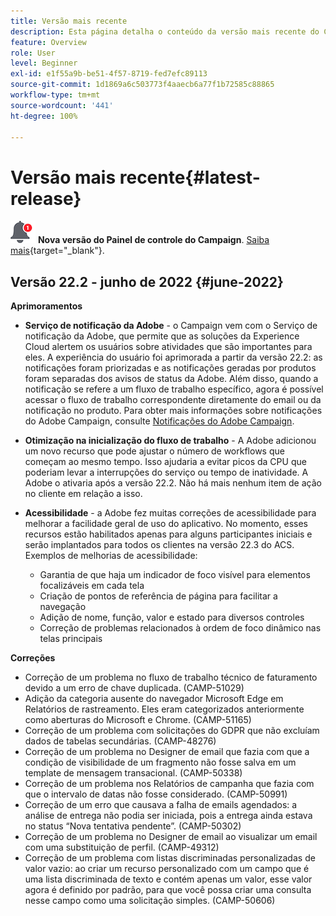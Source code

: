 ```yaml
---
title: Versão mais recente
description: Esta página detalha o conteúdo da versão mais recente do Campaign Standard
feature: Overview
role: User
level: Beginner
exl-id: e1f55a9b-be51-4f57-8719-fed7efc89113
source-git-commit: 1d1869a6c503773f4aaecb6a77f1b72585c88865
workflow-type: tm+mt
source-wordcount: '441'
ht-degree: 100%

---
```



# Versão mais recente{#latest-release}

![Painel de controle do Campaign](assets/do-not-localize/cp-icon.png) **Nova versão do Painel de controle do Campaign**. [Saiba mais](https://experienceleague.adobe.com/docs/control-panel/using/release-notes.html?lang=pt-BR){target=&quot;_blank&quot;}.


## Versão 22.2 - junho de 2022 {#june-2022}

**Aprimoramentos**

* **Serviço de notificação da Adobe** - o Campaign vem com o Serviço de notificação da Adobe, que permite que as soluções da Experience Cloud alertem os usuários sobre atividades que são importantes para eles. A experiência do usuário foi aprimorada a partir da versão 22.2: as notificações foram priorizadas e as notificações geradas por produtos foram separadas dos avisos de status da Adobe. Além disso, quando a notificação se refere a um fluxo de trabalho específico, agora é possível acessar o fluxo de trabalho correspondente diretamente do email ou da notificação no produto.  Para obter mais informações sobre notificações do Adobe Campaign, consulte [Notificações do Adobe Campaign](../../administration/using/sending-internal-notifications.md).

* **Otimização na inicialização do fluxo de trabalho** - A Adobe adicionou um novo recurso que pode ajustar o número de workflows que começam ao mesmo tempo. Isso ajudaria a evitar picos da CPU que poderiam levar a interrupções do serviço ou tempo de inatividade. A Adobe o ativaria após a versão 22.2. Não há mais nenhum item de ação no cliente em relação a isso.

* **Acessibilidade** - a Adobe fez muitas correções de acessibilidade para melhorar a facilidade geral de uso do aplicativo. No momento, esses recursos estão habilitados apenas para alguns participantes iniciais e serão implantados para todos os clientes na versão 22.3 do ACS. Exemplos de melhorias de acessibilidade:

   * Garantia de que haja um indicador de foco visível para elementos focalizáveis em cada tela
   * Criação de pontos de referência de página para facilitar a navegação
   * Adição de nome, função, valor e estado para diversos controles
   * Correção de problemas relacionados à ordem de foco dinâmico nas telas principais


**Correções**

* Correção de um problema no fluxo de trabalho técnico de faturamento devido a um erro de chave duplicada. (CAMP-51029)
* Adição da categoria ausente do navegador Microsoft Edge em Relatórios de rastreamento. Eles eram categorizados anteriormente como aberturas do Microsoft e Chrome. (CAMP-51165)
* Correção de um problema com solicitações do GDPR que não excluíam dados de tabelas secundárias. (CAMP-48276)
* Correção de um problema no Designer de email que fazia com que a condição de visibilidade de um fragmento não fosse salva em um template de mensagem transacional. (CAMP-50338)
* Correção de um problema nos Relatórios de campanha que fazia com que o intervalo de datas não fosse considerado. (CAMP-50991)
* Correção de um erro que causava a falha de emails agendados: a análise de entrega não podia ser iniciada, pois a entrega ainda estava no status “Nova tentativa pendente”. (CAMP-50302)
* Correção de um problema no Designer de email ao visualizar um email com uma substituição de perfil. (CAMP-49312)
* Correção de um problema com listas discriminadas personalizadas de valor vazio: ao criar um recurso personalizado com um campo que é uma lista discriminada de texto e contém apenas um valor, esse valor agora é definido por padrão, para que você possa criar uma consulta nesse campo como uma solicitação simples. (CAMP-50606)

